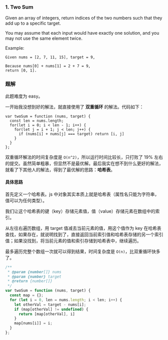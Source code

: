 
### 1. Two Sum

Given an array of integers, return indices of the two numbers such that they add up to a specific target.

You may assume that each input would have exactly one solution, and you may not use the same element twice.

Example:

```
Given nums = [2, 7, 11, 15], target = 9,

Because nums[0] + nums[1] = 2 + 7 = 9,
return [0, 1].
```

### 题解

此题难度为 easy。

一开始我没想到好的解法，就直接使用了 **双重循环** 的解法。代码如下：

```
var twoSum = function (nums, target) {
  const len = nums.length;
  for(let i = 0; i < len - 1; i++) {
    for(let j = i + 1; j < len; j++) {
      if (nums[i] + nums[j] === target) return [i, j]
    }
  }
};
```

双重循环解法的时间复杂度是 `O(n^2)`，所以运行时间比较长，只打败了 19% 左右的提交。虽然简单粗暴，但显然不是最优解。最后我实在想不到什么更好的解法，就看了下其他人的解法，得到了最优解的思路：**哈希表**。

#### 具体思路

首先定义一个哈希表。js 中对象其实本质上就是哈希表（属性名只能为字符串，值可以为任何类型）。

我们让这个哈希表的键（key）存储元素值，值（value）存储元素在数组中的索引。

从左往右遍历数组，用 target 值减去当前元素的值，用这个值作为 key 在哈希表查找，如果存在，就说明找到了，直接返回当前索引值和哈希表存储的另一个索引值；如果没找到，将当前元素的值和索引存储到哈希表中，继续遍历。

最多遍历完整个数组一次就可以得到结果，时间复杂度是 `O(n)`，比双重循环快多了。

```js
/**
 * @param {number[]} nums
 * @param {number} target
 * @return {number[]}
 */
var twoSum = function (nums, target) {
  const map = {};
  for (let i = 0, len = nums.length; i < len; i++) {
    let otherVal = target - nums[i];
    if (map[otherVal] != undefined) {
      return [map[otherVal], i]
    }
    map[nums[i]] = i;
  }
};
```